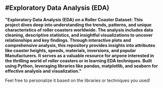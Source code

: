 #Exploratory Data Analysis (EDA)
-----
**"Exploratory Data Analysis (EDA) on a Roller Coaster Dataset: This project dives deep into understanding the trends, patterns, and unique characteristics of roller coasters worldwide. The analysis includes data cleaning, descriptive statistics, and insightful visualizations to uncover relationships and key findings. Through interactive plots and comprehensive analysis, this repository provides insights into attributes like coaster heights, speeds, materials, inversions, and popular Manufacturers. It serves as a valuable resource for anyone interested in the thrilling world of roller coasters or in learning EDA techniques. Built using Python, leveraging libraries like pandas, matplotlib, and seaborn for effective analysis and visualization."**

Feel free to personalize it based on the libraries or techniques you used!
